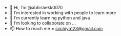 - 👋 Hi, I’m @abhishekk0070
- 👀 I’m interested in working with people to learn more
- 🌱 I’m currently learning python and java
- 💞️ I’m looking to collaborate on ...
- 📫 How to reach me = sirohiya123@gmail.com

<!---
abhishekk0070/abhishekk0070 is a ✨ special ✨ repository because its `README.md` (this file) appears on your GitHub profile.
You can click the Preview link to take a look at your changes.
--->
